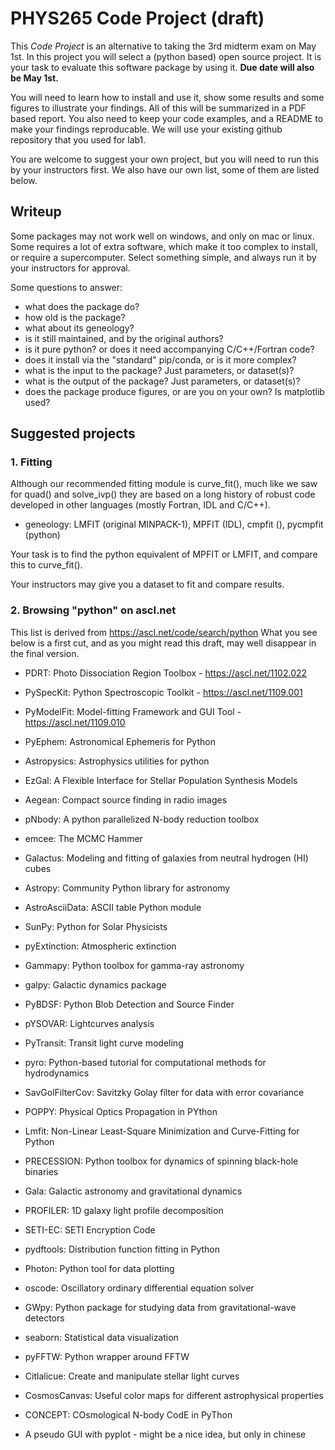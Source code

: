 # PHYS265 Code Project (draft)


This *Code Project* is an alternative to taking the 3rd midterm exam
on May 1st.
In this project you will select a (python based) open source project.
It is your task to evaluate this software package by using it.
**Due date will also be May 1st.**

You will need to learn how to install and use it, show some results
and some figures to illustrate your findings. All of this will be
summarized in a PDF based report. You also need to keep your code
examples, and a README to make your findings reproducable. We will use
your existing github repository that you used for lab1.

You are welcome to suggest your own project, but you will need to
run this by your instructors first. We also have our own list,
some of them are listed below.

## Writeup


Some packages may not work well on windows, and only on mac or linux. Some
requires a lot of extra software, which make it too complex to install,
or require a supercomputer.  Select something simple, and always run it
by your instructors for approval.

Some questions to answer:

- what does the package do?
- how old is the package?
- what about its geneology?
- is it still maintained, and by the original authors?
- is it pure python? or does it need accompanying C/C++/Fortran code?
- does it install via the "standard" pip/conda, or is it more complex?
- what is the input to the package? Just parameters, or dataset(s)?
- what is the output of the package? Just parameters, or dataset(s)?
- does the package produce figures, or are you on your own? Is matplotlib used?

## Suggested projects

### 1. Fitting

Although our recommended fitting module is curve_fit(), much like
we saw for quad() and solve_ivp() they are based on a long history
of robust code developed in other languages (mostly Fortran, IDL and C/C++).

- geneology: LMFIT (original MINPACK-1), MPFIT (IDL), cmpfit (), pycmpfit (python)

Your task is to find the python equivalent of MPFIT or LMFIT, and compare this
to curve_fit().

Your instructors may give you a dataset to fit and compare results.

### 2. Browsing "python" on ascl.net


This list is derived from https://ascl.net/code/search/python
What you see below is a first cut, and as you might read this draft,
may well disappear in the final version.

- PDRT: Photo Dissociation Region Toolbox - https://ascl.net/1102.022

- PySpecKit: Python Spectroscopic Toolkit - https://ascl.net/1109.001	

- PyModelFit: Model-fitting Framework and GUI Tool - https://ascl.net/1109.010

- PyEphem: Astronomical Ephemeris for Python	

- Astropysics: Astrophysics utilities for python	

- EzGal: A Flexible Interface for Stellar Population Synthesis Models	

- Aegean: Compact source finding in radio images	

- pNbody: A python parallelized N-body reduction toolbox	

- emcee: The MCMC Hammer	

- Galactus: Modeling and fitting of galaxies from neutral hydrogen (HI) cubes	

- Astropy: Community Python library for astronomy	

- AstroAsciiData: ASCII table Python module	

- SunPy: Python for Solar Physicists		

- pyExtinction: Atmospheric extinction

- Gammapy: Python toolbox for gamma-ray astronomy	

- galpy: Galactic dynamics package	

- PyBDSF: Python Blob Detection and Source Finder	

- pYSOVAR: Lightcurves analysis	

- PyTransit: Transit light curve modeling	

- pyro: Python-based tutorial for computational methods for hydrodynamics	

- SavGolFilterCov: Savitzky Golay filter for data with error covariance	

- POPPY: Physical Optics Propagation in PYthon	

- Lmfit: Non-Linear Least-Square Minimization and Curve-Fitting for Python	

- PRECESSION: Python toolbox for dynamics of spinning black-hole binaries	

- Gala: Galactic astronomy and gravitational dynamics	

- PROFILER: 1D galaxy light profile decomposition	

- SETI-EC: SETI Encryption Code	

- pydftools: Distribution function fitting in Python	

- Photon: Python tool for data plotting	

- oscode: Oscillatory ordinary differential equation solver	

- GWpy: Python package for studying data from gravitational-wave detectors	

- seaborn: Statistical data visualization	

- pyFFTW: Python wrapper around FFTW	

- Citlalicue: Create and manipulate stellar light curves	

- CosmosCanvas: Useful color maps for different astrophysical properties	

- CONCEPT: COsmological N-body CodE in PyThon	

- A pseudo GUI with pyplot - might be a nice idea, but only in chinese 

